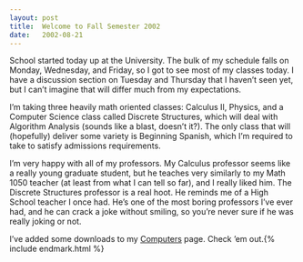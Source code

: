 ```yaml
---
layout: post
title:  Welcome to Fall Semester 2002
date:   2002-08-21
---
```


School started today up at the University. The bulk of my schedule falls on Monday, Wednesday, and Friday, so I got to see most of my classes today. I have a discussion section on Tuesday and Thursday that I haven’t seen yet, but I can’t imagine that will differ much from my expectations.

I’m taking three heavily math oriented classes: Calculus II, Physics, and a Computer Science class called Discrete Structures, which will deal with Algorithm Analysis (sounds like a blast, doesn’t it?). The only class that will (hopefully) deliver some variety is Beginning Spanish, which I’m required to take to satisfy admissions requirements.

I’m very happy with all of my professors. My Calculus professor seems like a really young graduate student, but he teaches very similarly to my Math 1050 teacher (at least from what I can tell so far), and I really liked him. The Discrete Structures professor is a real hoot. He reminds me of a High School teacher I once had. He’s one of the most boring professors I’ve ever had, and he can crack a joke without smiling, so you’re never sure if he was really joking or not.

I’ve added some downloads to my [Computers](/computers) page. Check ’em out.{% include endmark.html %}